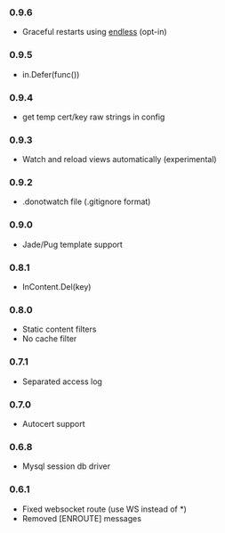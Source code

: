 ### 0.9.6
- Graceful restarts using [endless](https://github.com/gabstv/endless) (opt-in)
### 0.9.5
- in.Defer(func())
### 0.9.4
- get temp cert/key raw strings in config
### 0.9.3
- Watch and reload views automatically (experimental)
### 0.9.2
- .donotwatch file (.gitignore format)
### 0.9.0
- Jade/Pug template support

### 0.8.1
- InContent.Del(key)

### 0.8.0
- Static content filters
- No cache filter

### 0.7.1
- Separated access log

### 0.7.0
- Autocert support

### 0.6.8
- Mysql session db driver

### 0.6.1
- Fixed websocket route (use WS instead of *)
- Removed [ENROUTE] messages
